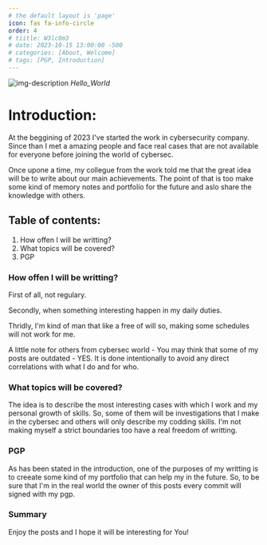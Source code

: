 ```yaml
---
# the default layout is 'page'
icon: fas fa-info-circle
order: 4
# tiitle: W3lc0m3
# date: 2023-10-15 13:00:00 -500
# categories: [About, Welcome]
# tags: [PGP, Introduction]
---
```


<!-- > Add Markdown syntax content to file `_tabs/about.md`{: .filepath } and it will show up on this page.
{: .prompt-tip } -->

![img-description](https://www.publicdomainpictures.net/pictures/230000/velka/hello-world-digital-message.jpg)
_Hello_World_

# Introduction:

At the beggining of 2023 I've started the work in cybersecurity company. Since than I met a amazing people and face real cases that are not available for everyone before joining the world of cybersec.

Once upone a time, my collegue from the work told me that the great idea will be to write about our main achievements. The point of that is too make some kind of memory notes and portfolio for the future and aslo share the knowledge with others.

## Table of contents:

1. How offen I will be writting?
2. What topics will be covered?
3. PGP

### How offen I will be writting?

First of all, not regulary.

Secondly, when something interesting happen in my daily duties.

Thridly, I'm kind of man that like a free of will so, making some schedules will not work for me.

A little note for others from cybersec world - You may think that some of my posts are outdated - YES. It is done intentionally to avoid any direct correlations with what I do and for who.

### What topics will be covered?

The idea is to describe the most interesting cases with which I work and my personal growth of skills.
So, some of them will be investigations that I make in the cybersec and others will only describe my codding skills. I'm not making myself a strict boundaries too have a real freedom of writting.

### PGP

As has been stated in the introduction, one of the purposes of my writting is to creeate some kind of my portfolio that can help my in the future. So, to be sure that I'm in the real world the owner of this posts every commit will signed with my pgp.


### Summary

Enjoy the posts and I hope it will be interesting for You!

